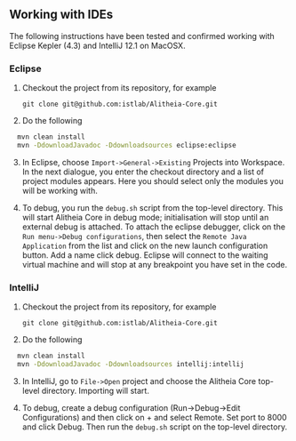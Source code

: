 ## Working with IDEs

The following instructions have been tested and confirmed working 
with Eclipse Kepler (4.3) and IntelliJ 12.1 on MacOSX.

### Eclipse
1. Checkout the project from its repository, for example
    
    `git clone git@github.com:istlab/Alitheia-Core.git`

2. Do the following 
  ```bash
    mvn clean install
    mvn -DdownloadJavadoc -Ddownloadsources eclipse:eclipse
  ```

3. In Eclipse, choose `Import->General->Existing` Projects into Workspace.
In the next dialogue,
you enter the checkout directory and a list of project modules appears. Here
you should select only the modules you will be working with.

4. To debug, you run the `debug.sh` script from the top-level directory. This
will start Alitheia Core in debug mode; initialisation will stop until an
external debug is attached. To attach the eclipse debugger, click on the
`Run menu->Debug configurations`, then select the `Remote Java Application` from
the list and click on the new launch configuration button. Add a name click
debug. Eclipse will connect to the waiting virtual machine and will stop
at any breakpoint you have set in the code.

### IntelliJ

1. Checkout the project from its repository, for example

    `git clone git@github.com:istlab/Alitheia-Core.git`

2. Do the following 

  ```bash
    mvn clean install
    mvn -DdownloadJavadoc -Ddownloadsources intellij:intellij
  ```
    
3. In IntelliJ, go to `File->Open` project and choose the Alitheia Core top-level 
directory. Importing will start.

4. To debug, create a debug configuration (Run->Debug->Edit Configurations) and
then click on + and select Remote. Set port to 8000 and click Debug. Then run
the `debug.sh` script on the top-level directory.

